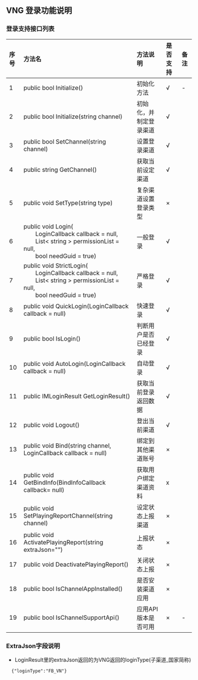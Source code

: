 ## VNG 登录功能说明

### 登录支持接口列表


|序号|方法名|方法说明|是否支持|备注|     
|:-- |:-- |:--|:--|:--|    
|1|public bool Initialize()|初始化方法|√| -|       
| 2 | public bool Initialize(string channel) | 初始化，并制定登录渠道 |√ |  |    
| 3 | public bool SetChannel(string channel) | 设置登录渠道| √ |  |     
| 4 | public string GetChannel() | 获取当前设定渠道 | √ | |      
| 5 | public void SetType(string type) | 复杂渠道设置登录类型 | × |  |       
| 6 | public void Login( <br>&emsp;&emsp;LoginCallback callback = null,<br> &emsp;&emsp;List< string > permissionList = null,<br>&emsp;&emsp;bool needGuid = true) | 一般登录 | √ |  |      
| 7 | public void StrictLogin( <br>&emsp;&emsp;LoginCallback callback = null,<br> &emsp;&emsp;List< string > permissionList = null,<br>&emsp;&emsp;bool needGuid = true) | 严格登录 | √ |  |       
| 8 | public void QuickLogin(LoginCallback callback = null) | 快速登录 | √ |  |       
| 9 | public bool IsLogin() | 判断用户是否已经登录 | √ |  |      
| 10 | public void AutoLogin(LoginCallback callback = null) | 自动登录 | √ |  |      
| 11 | public IMLoginResult GetLoginResult() | 获取当前登录返回数据 | √ |  |        
| 12 | public void Logout() | 登出当前渠道 | √ |  |      
| 13 | public void Bind(string channel, LoginCallback callback = null) | 绑定到其他渠道账号 | × |  |      
| 14 | public void GetBindInfo(BindInfoCallback callback= null) | 获取用户绑定渠道资料 | x |    |     
| 15 | public void SetPlayingReportChannel(string channel) | 设定状态上报渠道 | × |  |       
| 16 | public void ActivatePlayingReport(string extraJson="") | 上报状态 | × |  |       
| 17 | public void DeactivatePlayingReport() | 关闭状态上报 | × |  |        
| 18 | public bool IsChannelAppInstalled() | 是否安装渠道应用 | × |  |       
| 19 | public bool IsChannelSupportApi() | 应用API版本是否可用 | × | - |    


### ExtraJson字段说明  
+ LoginResult里的extraJson返回的为VNG返回的loginType(子渠道_国家简称)
  
```
  {"loginType":"FB_VN"}
```
